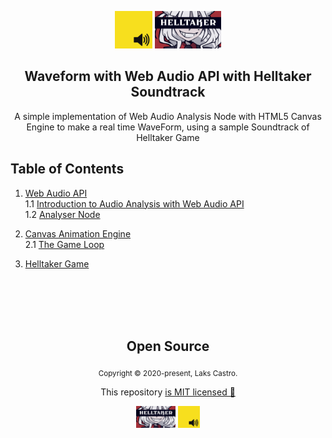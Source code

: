 <p align="center">
  <img src="/src/assets/web.png" height="60" alt="Web Audio">
  <img src="/src/assets/taker.jpg" height="60" alt="Web Audio">
</p>
<h2 align="center">Waveform with Web Audio API with Helltaker Soundtrack</h2>
<p align="center">A simple implementation of Web Audio Analysis Node with HTML5 Canvas Engine to make a real time WaveForm, using a sample Soundtrack of Helltaker Game</p>


## Table of Contents
1. [Web Audio API](https://developer.mozilla.org/pt-BR/docs/Web/API/API_Web_Audio)  
  1.1 [Introduction to Audio Analysis with Web Audio API](http://ianreah.com/2013/02/28/Real-time-analysis-of-streaming-audio-data-with-Web-Audio-API.html)  
  1.2 [Analyser Node](https://developer.mozilla.org/en-US/docs/Web/API/AnalyserNode)
  
2. [Canvas Animation Engine](https://developer.mozilla.org/pt-BR/docs/Web/HTML/Canvas)  
  2.1 [The Game Loop](https://gameprogrammingpatterns.com/game-loop.html)
  
3. [Helltaker Game](https://store.steampowered.com/agecheck/app/1289310/)

<br>
<br>
<br>
<br>

<h2 align="center">
  Open Source
</h2>
<p align="center">
  <sub>Copyright © 2020-present, Laks Castro.</sub>
</p>
<p align="center">This repository <a href="https://github.com/LaksCastro/helltaker-player/blob/master/LICENSE.md">is MIT licensed 💖</a></p>
<p align="center">
  <img src="./src/assets/taker.jpg" height="35" />
  <img src="./src/assets/web.png" height="35" />
</p>
